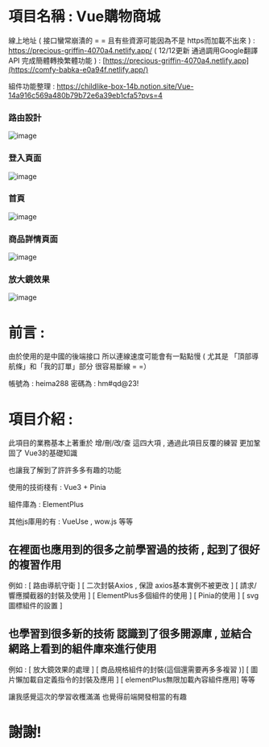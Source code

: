 # 項目名稱 : Vue購物商城 

線上地址 ( 接口蠻常崩潰的 = = 且有些資源可能因為不是 https而加載不出來 ) : https://precious-griffin-4070a4.netlify.app/
( 12/12更新 通過調用Google翻譯API 完成簡體轉換繁體功能 ) : [https://precious-griffin-4070a4.netlify.app](https://comfy-babka-e0a94f.netlify.app/)

組件功能整理 : https://childlike-box-14b.notion.site/Vue-14a916c569a480b79b72e6a39eb1cfa5?pvs=4

### 路由設計
![image](https://github.com/user-attachments/assets/411e41a9-5efd-4fea-8a3a-b1cc3267c319)

### 登入頁面
![image](https://github.com/user-attachments/assets/3d6ac948-34f0-4a49-9f7c-390c8f55312b)
### 首頁
![image](https://github.com/user-attachments/assets/5e2aba04-197b-4642-b505-873ef12e9d94)
### 商品詳情頁面
![image](https://github.com/user-attachments/assets/32ac4077-d685-42c2-ada8-b75a6bde3c95)
### 放大鏡效果
![image](https://github.com/user-attachments/assets/54099ba6-5f1e-47e3-8fd0-238f2a7136f6)


# 前言 : 

由於使用的是中國的後端接口 所以連線速度可能會有一點點慢 ( 尤其是 「頂部導航條」和「我的訂單」部分 很容易斷線 = =）

帳號為 : heima288 密碼為 : hm#qd@23!

# 項目介紹 : 

此項目的業務基本上著重於 增/刪/改/查 這四大項 , 通過此項目反覆的練習 更加鞏固了 Vue3的基礎知識

也讓我了解到了許許多多有趣的功能 

使用的技術棧有 : Vue3 + Pinia 

組件庫為 : ElementPlus 

其他js庫用的有 : VueUse , wow.js 等等

## 在裡面也應用到的很多之前學習過的技術 , 起到了很好的複習作用

例如 : [ 路由導航守衛 ] [ 二次封裝Axios , 保證 axios基本實例不被更改 ] [ 請求/響應攔截器的封裝及使用 ]  [ ElementPlus多個組件的使用 ] [ Pinia的使用 ] [ svg圖標組件的設置 ]

## 也學習到很多新的技術 認識到了很多開源庫 , 並結合網路上看到的組件庫來進行使用 

例如 : [ 放大鏡效果的處理 ] [ 商品規格組件的封裝(這個還需要再多多複習 )] [ 圖片懶加載自定義指令的封裝及應用 ] [ elementPlus無限加載內容組件應用] 等等 

讓我感覺這次的學習收穫滿滿 也覺得前端開發相當的有趣 

# 謝謝!


